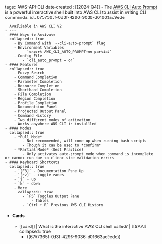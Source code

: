 tags:: AWS-API-CLI
date-created:: [[2024-Q4]]
	- The [AWS CLI Auto Prompt](AWS-CLI-Auto-Prompt) is a powerful interactive shell built into AWS CLI to assist in writing CLI commands.
	  id:: 6757365f-0d3f-4296-9036-d01663ac9ede
	  
	  Availiable in AWS CLI V2
	- ---
	- #### Ways to Activate
	  collapsed:: true
		- By Command with `--cli-auto-prompt` flag
		- Environment Variables
			- `export AWS_CLI_AUTO_PROMPT=on-partial`
		- Config File
			- `cli_auto_prompt = on`
	- #### Features
	  collapsed:: true
		- Fuzzy Search
		- Command Completion
		- Parameter Completion
		- Resource Completion
		- Shorthand Completion
		- File Completion
		- Region Completion
		- Profile Completion
		- Documentaion Panel
		- Projected Output Panel
		- Command History
		- Two different modes of activation
		- Works anywhere AWS CLI is installled
	- #### Modes
	  collapsed:: true
		- *Full Mode*
			- Not recommended, will come up when running bash scripts
			- Though it can be used to *confirm*
		- *Partial Mode* (Best Practice)
			- Only activates auto-prompt mode when command is incomplete or cannot run due to client-side validation errors
	- #### Keyboard Shortcuts
	  collapsed:: true
		- `[F3]` - Documentation Pane Up
		- `[F2]` - Toggle Panes
		- `j` - up
		- `k` - down
		- More
		  collapsed:: true
			- `F5` Toggles Output Pane
				- Tables
			- `Ctrl + R` Previous AWS CLI History
- #### Cards
	- [[card]] | What is the interactive AWS CLI shell called? | [[SAA]]
	  collapsed:: true
		- ((6757365f-0d3f-4296-9036-d01663ac9ede))